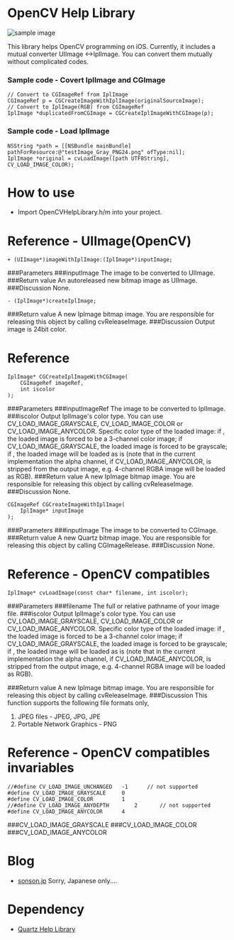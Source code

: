 OpenCV Help Library=======![sample image](http://sonson.jp/wp/wp-content/uploads/2011/05/sample_image_ohl.png)This library helps OpenCV programming on iOS. Currently, it includes a mutual converter UIImage <->IplImage.You can convert them mutually without complicated codes.### Sample code - Covert IplImage and CGImage	// Convert to CGImageRef from IplImage	CGImageRef p = CGCreateImageWithIplImage(originalSourceImage);	// Convert to IplImage(RGB) from CGImageRef	IplImage *duplicatedFromCGImage = CGCreateIplImageWithCGImage(p);### Sample code - Load IplImage	NSString *path = [[NSBundle mainBundle] pathForResource:@"testImage_Gray_PNG24.png" ofType:nil];    IplImage *original = cvLoadImage([path UTF8String], CV_LOAD_IMAGE_COLOR);How to use======= * Import OpenCVHelpLibrary.h/m into your project. Reference - UIImage(OpenCV)=======	+ (UIImage*)imageWithIplImage:(IplImage*)inputImage;###Parameters###inputImageThe image to be converted to UIImage.###Return valueAn autoreleased new bitmap image as UIImage.###DiscussionNone.	- (IplImage*)createIplImage;###Return valueA new IpImage bitmap image. You are responsible for releasing this object by calling cvReleaseImage.###DiscussionOutput image is 24bit color.Reference=======	IplImage* CGCreateIplImageWithCGImage(		CGImageRef imageRef,		int iscolor	);###Parameters###inputImageRefThe image to be converted to IplImage.###iscolorOutput IplImage's color type. You can use CV\_LOAD\_IMAGE\_GRAYSCALE, CV\_LOAD\_IMAGE\_COLOR or CV\_LOAD\_IMAGE\_ANYCOLOR. Specific color type of the loaded image: if , the loaded image is forced to be a 3-channel color image; if CV\_LOAD\_IMAGE\_GRAYSCALE, the loaded image is forced to be grayscale; if , the loaded image will be loaded as is (note that in the current implementation the alpha channel, if CV\_LOAD\_IMAGE\_ANYCOLOR, is stripped from the output image, e.g. 4-channel RGBA image will be loaded as RGB).###Return valueA new IpImage bitmap image. You are responsible for releasing this object by calling cvReleaseImage.###DiscussionNone.	CGImageRef CGCreateImageWithIplImage(		IplImage* inputImage	);###Parameters###inputImageThe image to be converted to CGImage.###Return valueA new Quartz bitmap image. You are responsible for releasing this object by calling CGImageRelease.###DiscussionNone.Reference - OpenCV compatibles=======	IplImage* cvLoadImage(const char* filename, int iscolor);###Parameters###filenameThe full or relative pathname of your image file.###iscolorOutput IplImage's color type. You can use CV\_LOAD\_IMAGE\_GRAYSCALE, CV\_LOAD\_IMAGE\_COLOR or CV\_LOAD\_IMAGE\_ANYCOLOR. Specific color type of the loaded image: if , the loaded image is forced to be a 3-channel color image; if CV\_LOAD\_IMAGE\_GRAYSCALE, the loaded image is forced to be grayscale; if , the loaded image will be loaded as is (note that in the current implementation the alpha channel, if CV\_LOAD\_IMAGE\_ANYCOLOR, is stripped from the output image, e.g. 4-channel RGBA image will be loaded as RGB).###Return valueA new IpImage bitmap image. You are responsible for releasing this object by calling cvReleaseImage.###DiscussionThis function supports the following file formats only,1. JPEG files - JPEG, JPG, JPE2. Portable Network Graphics - PNGReference - OpenCV compatibles invariables=======	//#define CV_LOAD_IMAGE_UNCHANGED  	-1		// not supported	#define CV_LOAD_IMAGE_GRAYSCALE   	0	#define CV_LOAD_IMAGE_COLOR       	1	//#define CV_LOAD_IMAGE_ANYDEPTH    	2		// not supported	#define CV_LOAD_IMAGE_ANYCOLOR    	4	###CV\_LOAD\_IMAGE\_GRAYSCALE###CV\_LOAD\_IMAGE\_COLOR###CV\_LOAD\_IMAGE\_ANYCOLORBlog======= * [sonson.jp][]Sorry, Japanese only....Dependency======= * [Quartz Help Library][][sonson.jp]: http://sonson.jp[Quartz Help Library]: https://github.com/sonsongithub/Quartz-Help-Library
